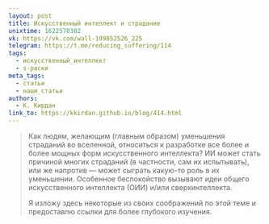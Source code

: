 ```yaml
---
layout: post
title: Искусственный интеллект и страдание
unixtime: 1622570382
vk: https://vk.com/wall-199052526_225
telegram: https://t.me/reducing_suffering/114
tags:
  - искусственный_интеллект
  - s-риски
meta_tags:
  - статьи
  - наши_статьи
authors:
  - К. Кирдан
link_to: https://kkirdan.github.io/blog/414.html
---
```

>Как людям, желающим (главным образом) уменьшения страданий во вселенной, относиться к разработке все более и более мощных форм искусственного интеллекта? ИИ может стать причиной многих страданий (в частности, сам их испытывать), или же напротив — может сыграть какую-то роль в их уменьшении. Особенное беспокойство вызывают идеи общего искусственного интеллекта (ОИИ) и/или сверхинтеллекта.
>
>Я изложу здесь некоторые из своих соображений по этой теме и предоставлю ссылки для более глубокого изучения.
